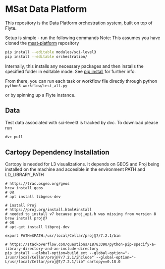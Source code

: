 # MSat Data Platform

This repository is the Data Platform orchestration system, built on top of 
Flyte.

Setup is simple - run the following commands
Note: This assumes you have cloned the [msat-platform](https://github.com/methanesat-org/msat-platform) repository 
```bash
pip install --editable modules/sci-level3
pip install --editable orchestration/
```

Internally, this installs any necessary packages and then installs the 
specified folder in editable mode. See 
[pip install](https://pip.pypa.io/en/stable/cli/pip_install/#editable-installs) 
for further info.

From there, you can run each task or workflow file directly through python 
`python3 workflow/test_all.py`

or by spinning up a Flyte instance.

## Data

Test data associated with sci-level3 is tracked by dvc. To download please run

```bash
dvc pull
```

## Cartopy Dependency Installation 

Cartopy is needed for L3 visualizations. It depends on GEOS and Proj being installed on the machine and accesible in the environment PATH and LD_LIBRARY_PATH

```
# https://trac.osgeo.org/geos
brew install geos
# OR
# apt install libgeos-dev

# install Proj
# https://proj.org/install.html#install
# needed to install v7 because proj_api.h was missing from version 8
brew install proj@7
# OR
# apt-get install libproj-dev

export PATH=$PATH:/usr/local/Cellar/proj@7/7.2.1/bin

# https://stackoverflow.com/questions/18783390/python-pip-specify-a-library-directory-and-an-include-directory
pip install --global-option=build_ext --global-option="-I/usr/local/Cellar/proj@7/7.2.1/include" --global-option="-L/usr/local/Cellar/proj@7/7.2.1/lib" cartopy==0.18.0
```